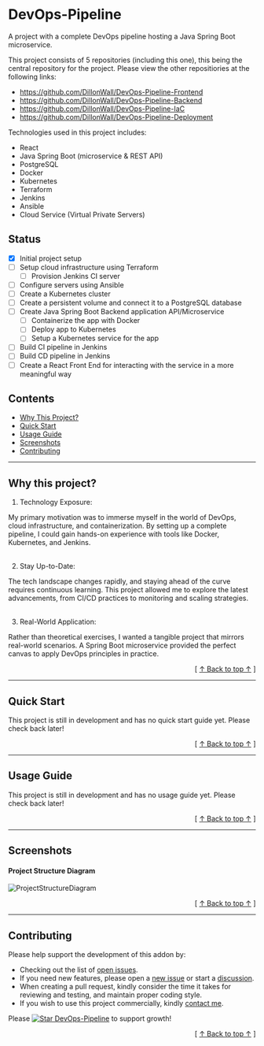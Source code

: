 # DevOps-Pipeline
A project with a complete DevOps pipeline hosting a Java Spring Boot microservice.

This project consists of 5 repositories (including this one), this being the central repository for the project. 
Please view the other repositiories at the following links:
- https://github.com/DillonWall/DevOps-Pipeline-Frontend
- https://github.com/DillonWall/DevOps-Pipeline-Backend
- https://github.com/DillonWall/DevOps-Pipeline-IaC
- https://github.com/DillonWall/DevOps-Pipeline-Deployment

Technologies used in this project includes:
- React
- Java Spring Boot (microservice & REST API)
- PostgreSQL
- Docker
- Kubernetes
- Terraform
- Jenkins
- Ansible
- Cloud Service (Virtual Private Servers)

## Status
- [x] Initial project setup
- [ ] Setup cloud infrastructure using Terraform
  - [ ] Provision Jenkins CI server
- [ ] Configure servers using Ansible
- [ ] Create a Kubernetes cluster
- [ ] Create a persistent volume and connect it to a PostgreSQL database
- [ ] Create Java Spring Boot Backend application API/Microservice
  - [ ] Containerize the app with Docker
  - [ ] Deploy app to Kubernetes
  - [ ] Setup a Kubernetes service for the app
- [ ] Build CI pipeline in Jenkins
- [ ] Build CD pipeline in Jenkins
- [ ] Create a React Front End for interacting with the service in a more meaningful way

## Contents
* [Why This Project?](#why-this-project)
* [Quick Start](#quick-start)
* [Usage Guide](#usage-guide)
* [Screenshots](#screenshots)
* [Contributing](#contributing)

---

## Why this project?
  1. Technology Exposure:

My primary motivation was to immerse myself in the world of DevOps, cloud infrastructure, and containerization. By setting up a complete pipeline, I could gain hands-on experience with tools like Docker, Kubernetes, and Jenkins.
<br/><br/>

  2. Stay Up-to-Date:

The tech landscape changes rapidly, and staying ahead of the curve requires continuous learning. This project allowed me to explore the latest advancements, from CI/CD practices to monitoring and scaling strategies.
<br/><br/>

  3. Real-World Application:

Rather than theoretical exercises, I wanted a tangible project that mirrors real-world scenarios. A Spring Boot microservice provided the perfect canvas to apply DevOps principles in practice.

<div align="right">[ <a href="#contents">↑ Back to top ↑</a> ]</div>

---

## Quick Start
This project is still in development and has no quick start guide yet. Please check back later!

<div align="right">[ <a href="#contents">↑ Back to top ↑</a> ]</div>

---

## Usage Guide
This project is still in development and has no usage guide yet. Please check back later!

<div align="right">[ <a href="#contents">↑ Back to top ↑</a> ]</div>

---

## Screenshots
#### Project Structure Diagram
![ProjectStructureDiagram](https://github.com/DillonWall/DevOps-Pipeline/assets/49173127/19f3daf4-c29e-4c4d-af34-238bdd707a10)


<div align="right">[ <a href="#contents">↑ Back to top ↑</a> ]</div>

---

## Contributing
Please help support the development of this addon by:
* Checking out the list of [open issues](https://github.com/DillonWall/DevOps-Pipeline/issues?q=is%3Aissue+is%3Aopen+).
* If you need new features, please open a [new issue](https://github.com/DillonWall/DevOps-Pipeline/issues) or start a [discussion](https://github.com/DillonWall/DevOps-Pipeline/discussions).
* When creating a pull request, kindly consider the time it takes for reviewing and testing, and maintain proper coding style.
* If you wish to use this project commercially, kindly [contact me](https://github.com/DillonWall). 

Please [![Star DevOps-Pipeline](https://img.shields.io/github/stars/DillonWall/DevOps-Pipeline.svg?style=social&label=Star%20DevOps-Pipeline)](https://github.com/DillonWall/DevOps-Pipeline/) to support growth!

<div align="right">[ <a href="#contents">↑ Back to top ↑</a> ]</div>
